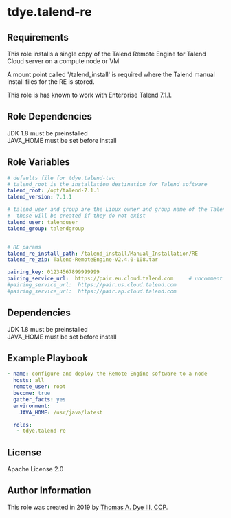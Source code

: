 # tdye.talend-re

Requirements
------------

This role installs a single copy of the Talend Remote Engine for Talend Cloud server on a compute node or VM

A mount point called '/talend_install' is required where the Talend manual install files for the RE is stored.

This role is has known to work with Enterprise Talend 7.1.1.

Role Dependencies
-----------------
JDK 1.8 must be preinstalled  
JAVA_HOME must be set before install   


Role Variables
--------------

```yaml
# defaults file for tdye.talend-tac
# talend_root is the installation destination for Talend software
talend_root: /opt/talend-7.1.1
talend_version: 7.1.1

# talend_user and group are the Linux owner and group name of the Talend filesystem
#  these will be created if they do not exist
talend_user: talenduser
talend_group: talendgroup


# RE params
talend_re_install_path: /talend_install/Manual_Installation/RE
talend_re_zip: Talend-RemoteEngine-V2.4.0-108.tar

pairing_key: 01234567899999999
pairing_service_url:  https://pair.eu.cloud.talend.com     # uncomment the pairing service for your region/account
#pairing_service_url:  https://pair.us.cloud.talend.com
#pairing_service_url:  https://pair.ap.cloud.talend.com
```

Dependencies
------------
JDK 1.8 must be preinstalled  
JAVA_HOME must be set before install 

Example Playbook
----------------

```yaml
- name: configure and deploy the Remote Engine software to a node
  hosts: all
  remote_user: root
  become: true
  gather_facts: yes
  environment:
    JAVA_HOME: /usr/java/latest

  roles:
   - tdye.talend-re
```

License
-------

Apache License 2.0

Author Information
------------------

This role was created in 2019 by [Thomas A. Dye III, CCP](https://github.com/tdye).

